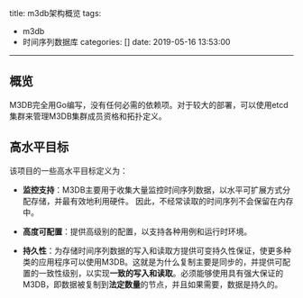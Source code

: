 title: m3db架构概览
tags:
  - m3db
  - 时间序列数据库
categories: []
date: 2019-05-16 13:53:00
---
## 概览

M3DB完全用Go编写，没有任何必需的依赖项。对于较大的部署，可以使用etcd集群来管理M3DB集群成员资格和拓扑定义。

## 高水平目标

该项目的一些高水平目标定义为：

* **监控支持**：M3DB主要用于收集大量监控时间序列数据，以水平可扩展方式分配存储，并最有效地利用硬件。 因此，不经常读取的时间序列不会保留在内存中。

* **高度可配置**：提供高级别的配置，以支持各种用例和运行时环境。

* **持久性**：为存储时间序列数据的写入和读取方提供可变持久性保证，使更多种类的应用程序可以使用M3DB。这就是为什么复制主要是同步的，并提供可配置的一致性级别，以实现**一致的写入和读取**。必须能够使用具有强大保证的M3DB，即数据被复制到**法定数量**的节点，并且如果需要，数据是持久的。